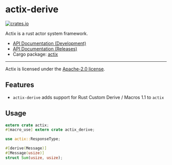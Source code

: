 # actix-derive

[![crates.io](http://meritbadge.herokuapp.com/actix-derive)](https://crates.io/crates/actix-derive)

Actix is a rust actor system framework.

* [API Documentation (Development)](http://actix.github.io/actix/actix/)
* [API Documentation (Releases)](https://docs.rs/actix/)
* Cargo package: [actix](https://crates.io/crates/actix)

---

Actix is licensed under the [Apache-2.0 license](http://opensource.org/licenses/APACHE-2.0).

## Features

* `actix-derive` adds support for Rust Custom Derive / Macros 1.1 to `actix`

## Usage

```rust
extern crate actix;
#[macro_use] extern crate actix_derive;

use actix::ResponseType;

#[derive(Message)]
#[Message(usize)]
struct Sum(usize, usize);
```